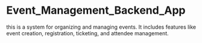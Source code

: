 # Event_Management_Backend_App
 this is a system for organizing and managing events. It includes features like event creation, registration, ticketing, and attendee management.

